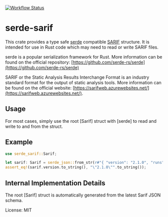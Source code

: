 [![Workflow Status](https://github.com/psastras/sarif-rs/workflows/main/badge.svg)](https://github.com/psastras/sarif-rs/actions?query=workflow%3A%22main%22)

# serde-sarif

This crate provides a type safe [serde](https://serde.rs/) compatible
[SARIF](https://sarifweb.azurewebsites.net/) structure. It is intended
for use in Rust code which may need to read or write SARIF files.

serde is a popular serialization framework for Rust. More information can be
found on the official repository: [https://github.com/serde-rs/serde](https://github.com/serde-rs/serde)

SARIF or the Static Analysis Results Interchange Format is an industry
standard format for the output of static analysis tools. More information
can be found on the official website: [https://sarifweb.azurewebsites.net/](https://sarifweb.azurewebsites.net/).

## Usage

For most cases, simply use the root [Sarif] struct with [serde] to read and
write to and from the struct.

## Example

```rust
use serde_sarif::Sarif;

let sarif: Sarif = serde_json::from_str(r#"{ "version": "2.1.0", "runs": [] }"#).unwrap();
assert_eq!(sarif.version.to_string(), "\"2.1.0\"".to_string());
```

## Internal Implementation Details

The root [Sarif] struct is automatically generated from the latest Sarif
JSON schema.


License: MIT